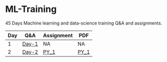 # ML-Training
45 Days Machine learning and data-science training Q&A and assignments.

| Day | Q&A | Assignment | PDF |
|-----|-----|------------| ---- |
| 1   | [Day-1](https://github.com/chetan6780/ML-Training/blob/master/Question_%26_Answers/day_1.txt) | NA|NA|
| 2   | [Day-2](https://github.com/chetan6780/ML-Training/blob/master/Question_%26_Answers/day_2.txt) |  [PY_1](https://github.com/chetan6780/ML-Training/blob/master/Assignments/PY_1.ipynb)|[PY_1](https://drive.google.com/file/d/1qDIKagQzfTQwxdl38dlRoh01s_KBzdPt/view?usp=sharing) |
